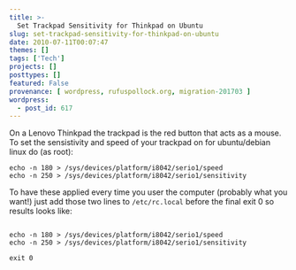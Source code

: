 ```yaml
---
title: >-
  Set Trackpad Sensitivity for Thinkpad on Ubuntu
slug: set-trackpad-sensitivity-for-thinkpad-on-ubuntu
date: 2010-07-11T00:07:47
themes: []
tags: ['Tech']
projects: []
posttypes: []
featured: False
provenance: [ wordpress, rufuspollock.org, migration-201703 ]
wordpress:
  - post_id: 617
---
```


On a Lenovo Thinkpad the trackpad is the red button that acts as a mouse. To set the sensistivity and speed of your trackpad on for ubuntu/debian linux do (as root):
   
    echo -n 180 > /sys/devices/platform/i8042/serio1/speed
    echo -n 250 > /sys/devices/platform/i8042/serio1/sensitivity

To have these applied every time you user the computer (probably what you want!) just add those two lines to `/etc/rc.local` before the final exit 0 so results looks like:

<pre><code>
echo -n 180 > /sys/devices/platform/i8042/serio1/speed
echo -n 250 > /sys/devices/platform/i8042/serio1/sensitivity

exit 0
</code></pre>


